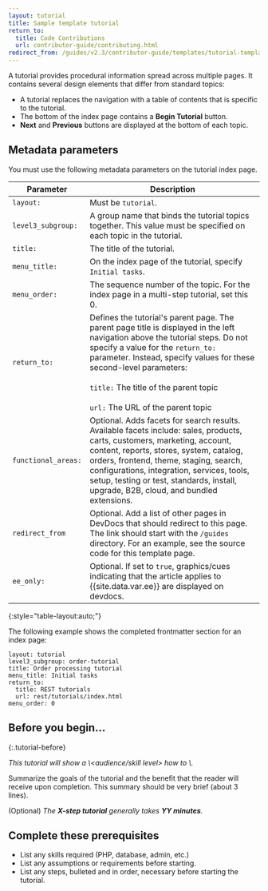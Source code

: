```yaml
---
layout: tutorial
title: Sample template tutorial
return_to:
  title: Code Contributions
  url: contributor-guide/contributing.html
redirect_from: /guides/v2.3/contributor-guide/templates/tutorial-template-first.html
---
```


A tutorial provides procedural information spread across multiple pages. It contains several design elements that differ from standard topics:

* A tutorial replaces the navigation with a table of contents that is specific to the tutorial.
* The bottom of the index page contains a **Begin Tutorial** button.
* **Next** and **Previous** buttons are displayed at the bottom of each topic.

## Metadata parameters

You must use the following metadata parameters on the tutorial index page.

| Parameter           | Description                                                                                                                                                                                                                                                                                                                                            |
| ------------------- | ------------------------------------------------------------------------------------------------------------------------------------------------------------------------------------------------------------------------------------------------------------------------------------------------------------------------------------------------------ |
| `layout:`           | Must be `tutorial`.                                                                                                                                                                                                                                                                                                                                    |
| `level3_subgroup:`  | A group name that binds the tutorial topics together. This value must be specified on each topic in the tutorial.                                                                                                                                                                                                                                      |
| `title:`            | The title of the tutorial.                                                                                                                                                                                                                                                                                                                             |
| `menu_title:`       | On the index page of the tutorial, specify `Initial tasks`.                                                                                                                                                                                                                                                                                            |
| `menu_order:`       | The sequence number of the topic. For the index page in a multi-step tutorial, set this 0.                                                                                                                                                                                                                                                             |
| `return_to:`        | Defines the tutorial's parent page. The parent page title is displayed in the left navigation above the tutorial steps. Do not specify a value for the `return_to:` parameter. Instead, specify values for these second-level parameters:<br/><br/>`title:` The title of the parent topic<br/><br/>`url:` The URL of the parent topic                  |
| `functional_areas:` | Optional. Adds facets for search results. Available facets include: sales, products, carts, customers, marketing, account, content, reports, stores, system, catalog, orders, frontend, theme, staging, search, configurations, integration, services, tools, setup, testing or test, standards, install, upgrade, B2B, cloud, and bundled extensions. |
| `redirect_from`     | Optional. Add a list of other pages in DevDocs that should redirect to this page. The link should start with the `/guides` directory. For an example, see the source code for this template page.                                                                                                                                                      |
| `ee_only:`          | Optional. If set to `true`, graphics/cues indicating that the article applies to {{site.data.var.ee}} are displayed on devdocs.                                                                                                                                                                                                                        |

{:style="table-layout:auto;"}

The following example shows the completed frontmatter section for an index page:

```
layout: tutorial
level3_subgroup: order-tutorial
title: Order processing tutorial
menu_title: Initial tasks
return_to:
  title: REST tutorials
  url: rest/tutorials/index.html
menu_order: 0
```

## Before you begin...

{:.tutorial-before}

_This tutorial will show a \\&lt;audience/skill level> how to \\<perform the task addressed in this topic>._

Summarize the goals of the tutorial and the benefit that the reader will receive upon completion.
This summary should be very brief (about 3 lines).

(Optional) _The **X-step tutorial** generally takes **YY minutes**._

## Complete these prerequisites

* List any skills required (PHP, database, admin, etc.)
* List any assumptions or requirements before starting.
* List any steps, bulleted and in order, necessary before starting the tutorial.

